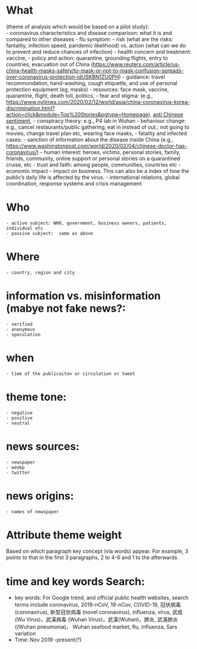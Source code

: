 # What 
(theme of analysis which would be based on a pilot study):  
	- coronavirus characteristics and disease comparison: what it is and compared to other diseases
	- flu symptom:
	- risk (what are the risks:  fantality, infection speed, pandemic likelihood) vs. action (what can we do to prevent and reduce chances of infection)
	- health concern and treatment: vaccine,
	- policy and action:  quarantine, grounding flights, entry to countries, evacuation out of China (https://www.reuters.com/article/us-china-health-masks-safety/to-mask-or-not-to-mask-confusion-spreads-over-coronavirus-protection-idUSKBN1ZU0PH)
	- guidance: travel recommondation, hand-washing, cough etiquette, and use of personal protection equipment (eg, masks)
	- resources: face mask, vaccine, quarantine, flight, death toll, politics, 
	- fear and stigma: (e.g., https://www.nytimes.com/2020/02/12/world/asia/china-coronavirus-korea-discrimination.html?action=click&module=Top%20Stories&pgtype=Homepage), [anti Chinese sentiment](https://www.thelancet.com/journals/lancet/article/PIIS0140-6736(20)30358-5/fulltext?dgcid=raven_jbs_etoc_email),
	- conspiracy theory:  e.g., P4 lab in Wuhan
	- behaviour change:  e.g., cancel restaurants/public gathering, eat in instead of out.; not going to movies, change travel plan etc, wearing face masks, 
	- fatality and infected cases:
	- sanction of information about the disease inside China (e.g., https://www.washingtonpost.com/world/2020/02/04/chinese-doctor-has-coronavirus/)
	- human interest:  heroes, victims, personal stories, family, friends, community, online support or personal stories on a quarantined cruise, etc
	- trust and faith:  among people, communities, countries etc
	- economic impact
	- impact on business.  This can also be a index of how the public’s daily life is affected by the virus.		- international relations, global coordination, response systems and crisis management

# Who
	- active subject: WHO, government, business owners, patients, individual etc
	- passive subject:  same as above

# Where
	- country, region and city
	
# information vs. misinformation (mabye not fake news?:

	- verified
	- anonymous
	- speculation
# when

	- time of the publicaiton or circulation or tweet
# theme tone: 

	- negative
	- positive
	- neutral

#  news sources:

	- newspaper
	- weobp
	- twitter

# news origins:

	- names of newspaper

# Attribute theme weight
Based on which paragraph key concept (via words) appear.  For example, 3 points to that in the first 3 paragraphs, 2 to 4-6 and 1 to the afterwards.

# time and key words Search:
- key words: For Google trend, and official public health websites, search terms include coronavirus, 2019-nCoV, 19-nCov, COVID-19, 冠状病毒 (coronavirus), 新型冠状病毒 (novel coronavirus), influenza, virus, 武疫 (Wu Virus)，武漢病毒 (Wuhan Virus)，武漢(Wuhan)，肺炎, 武漢肺炎 ((Wuhan pneumonia)， Wuhan seafood market, flu, influenza, Sars variation
- Time:  Nov 2019 -present(?)
